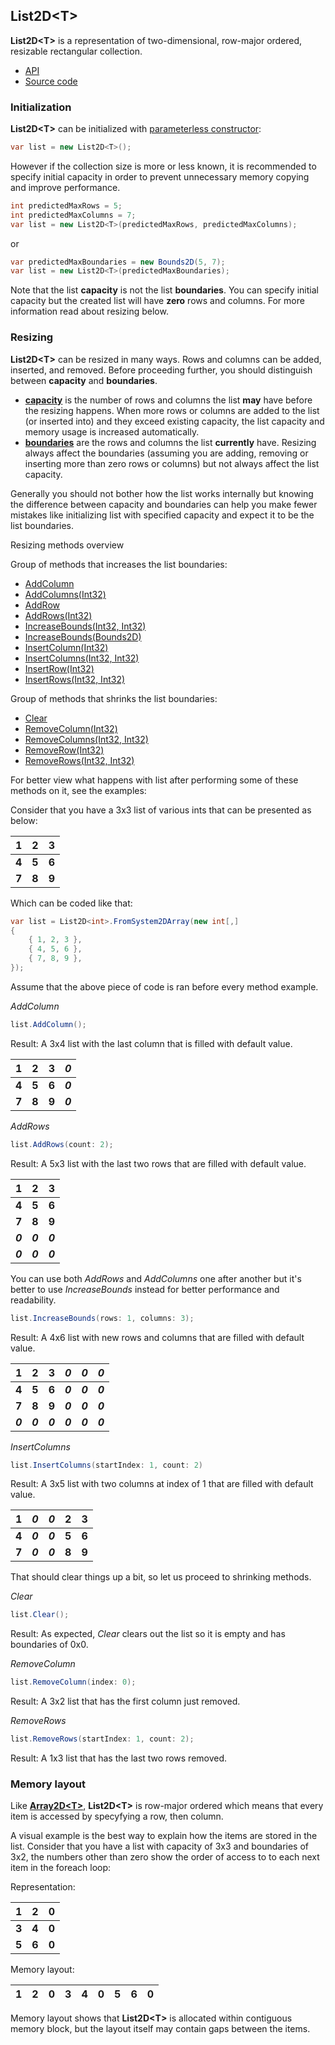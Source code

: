 ## List2D\<T\>
**List2D\<T\>** is a representation of two-dimensional, row-major ordered, resizable rectangular
collection.

 * [API](xref:Sztorm.Collections.List2D`1)
 * [Source code](https://github.com/Sztorm/SztormCollections/blob/master/Sztorm.Collections/Implementations/2D/List2D.cs)

### Initialization
**List2D\<T\>** can be initialized with [parameterless constructor](xref:Sztorm.Collections.List2D`1.%23ctor):

```csharp
var list = new List2D<T>();
```

However if the collection size is more or less known, it is recommended to specify initial capacity
in order to prevent unnecessary memory copying and improve performance.

```csharp
int predictedMaxRows = 5;
int predictedMaxColumns = 7;
var list = new List2D<T>(predictedMaxRows, predictedMaxColumns);
```
or
```csharp
var predictedMaxBoundaries = new Bounds2D(5, 7);
var list = new List2D<T>(predictedMaxBoundaries);
```

Note that the list **capacity** is not the list **boundaries**. You can specify initial capacity
but the created list will have **zero** rows and columns. For more information read about resizing
below.

### Resizing
**List2D\<T\>** can be resized in many ways. Rows and columns can be added, inserted, and removed.
Before proceeding further, you should distinguish between **capacity** and **boundaries**.
 * [**capacity**](xref:Sztorm.Collections.List2D`1.Capacity) is the number of rows and columns the
 list **may** have before the resizing happens. When more rows or columns are added to the list (or
 inserted into) and they exceed existing capacity, the list capacity and memory usage is increased
 automatically.
 * [**boundaries**](xref:Sztorm.Collections.List2D`1.Boundaries) are the rows and columns the list
 **currently** have. Resizing always affect the boundaries (assuming you are adding, removing or
 inserting more than zero rows or columns) but not always affect the list capacity.

Generally you should not bother how the list works internally but knowing the difference between
capacity and boundaries can help you make fewer mistakes like initializing list with specified
capacity and expect it to be the list boundaries.

Resizing methods overview

Group of methods that increases the list boundaries:
 * [AddColumn](xref:Sztorm.Collections.List2D`1.AddColumn)
 * [AddColumns(Int32)](xref:Sztorm.Collections.List2D`1.AddColumns(System.Int32))
 * [AddRow](xref:Sztorm.Collections.List2D`1.AddRow)
 * [AddRows(Int32)](xref:Sztorm.Collections.List2D`1.AddRows(System.Int32))
 * [IncreaseBounds(Int32, Int32)](xref:Sztorm.Collections.List2D`1.IncreaseBounds(System.Int32,System.Int32))
 * [IncreaseBounds(Bounds2D)](xref:Sztorm.Collections.List2D`1.IncreaseBounds(Sztorm.Collections.Bounds2D))
 * [InsertColumn(Int32)](xref:Sztorm.Collections.List2D`1.InsertColumn(System.Int32))
 * [InsertColumns(Int32, Int32)](xref:Sztorm.Collections.List2D`1.InsertColumns(System.Int32,System.Int32))
 * [InsertRow(Int32)](xref:Sztorm.Collections.List2D`1.InsertRow(System.Int32))
 * [InsertRows(Int32, Int32)](xref:Sztorm.Collections.List2D`1.InsertRows(System.Int32,System.Int32))

Group of methods that shrinks the list boundaries:
 * [Clear](xref:Sztorm.Collections.List2D`1.Clear)
 * [RemoveColumn(Int32)](xref:Sztorm.Collections.List2D`1.RemoveColumn(System.Int32))
 * [RemoveColumns(Int32, Int32)](xref:Sztorm.Collections.List2D`1.RemoveColumns(System.Int32,System.Int32))
 * [RemoveRow(Int32)](xref:Sztorm.Collections.List2D`1.RemoveRow(System.Int32))
 * [RemoveRows(Int32, Int32)](xref:Sztorm.Collections.List2D`1.RemoveRows(System.Int32,System.Int32))

For better view what happens with list after performing some of these methods on it, see the
examples:

Consider that you have a 3x3 list of various ints that can be presented as below:

| **1** | **2** | **3** |
|:-----:|:-----:|:-----:|
| **4** | **5** | **6** |
| **7** | **8** | **9** |

Which can be coded like that:

```csharp
var list = List2D<int>.FromSystem2DArray(new int[,] 
{
    { 1, 2, 3 },
    { 4, 5, 6 },
    { 7, 8, 9 },
});
```

Assume that the above piece of code is ran before every method example.

_AddColumn_

```csharp
list.AddColumn();
```

Result: A 3x4 list with the last column that is filled with default value.

| **1** | **2** | **3** | **_0_** |
|:-----:|:-----:|:-----:|:-------:|
| **4** | **5** | **6** | **_0_** |
| **7** | **8** | **9** | **_0_** |

_AddRows_

```csharp
list.AddRows(count: 2);
```

Result: A 5x3 list with the last two rows that are filled with default value.

|  **1**  |  **2**  |  **3**  |
|:-------:|:-------:|:-------:|
|  **4**  |  **5**  |  **6**  |
|  **7**  |  **8**  |  **9**  |
| **_0_** | **_0_** | **_0_** |
| **_0_** | **_0_** | **_0_** |

You can use both _AddRows_ and _AddColumns_ one after another but it's better to use
_IncreaseBounds_ instead for better performance and readability.

```csharp
list.IncreaseBounds(rows: 1, columns: 3);
```

Result: A 4x6 list with new rows and columns that are filled with default value.

|  **1**  |  **2**  |  **3**  | **_0_** | **_0_** | **_0_** |
|:-------:|:-------:|:-------:|:-------:|:-------:|:-------:|
|  **4**  |  **5**  |  **6**  | **_0_** | **_0_** | **_0_** |
|  **7**  |  **8**  |  **9**  | **_0_** | **_0_** | **_0_** |
| **_0_** | **_0_** | **_0_** | **_0_** | **_0_** | **_0_** |

_InsertColumns_

```csharp
list.InsertColumns(startIndex: 1, count: 2)
```

Result: A 3x5 list with two columns at index of 1 that are filled with default value.

| **1** | **_0_** | **_0_** | **2** | **3** |
|:-----:|:-------:|:-------:|:-----:|:-----:|
| **4** | **_0_** | **_0_** | **5** | **6** |
| **7** | **_0_** | **_0_** | **8** | **9** |

That should clear things up a bit, so let us proceed to shrinking methods.

_Clear_

```csharp
list.Clear();
```

Result: As expected, _Clear_ clears out the list so it is empty and has boundaries of 0x0.

_RemoveColumn_

```csharp
list.RemoveColumn(index: 0);
```

Result: A 3x2 list that has the first column just removed.

_RemoveRows_

```csharp
list.RemoveRows(startIndex: 1, count: 2);
```

Result: A 1x3 list that has the last two rows removed.

### Memory layout
Like [**Array2D\<T\>**](xref:Sztorm.Collections.Array2D`1), **List2D\<T\>** is row-major ordered
which means that every item is accessed by specyfying a row, then column.

A visual example is the best way to explain how the items are stored in the list. Consider that you
have a list with capacity of 3x3 and boundaries of 3x2, the numbers other than zero show the order
of access to to each next item in the foreach loop:

Representation:

| **1** | **2** | **0** |
|:-----:|:-----:|:-----:|
| **3** | **4** | **0** |
| **5** | **6** | **0** |

Memory layout:

| **1** | **2** | **0** | **3** | **4** | **0** | **5** | **6** | **0** |
|:-----:|:-----:|:-----:|:-----:|:-----:|:-----:|:-----:|:-----:|:-----:|

Memory layout shows that **List2D\<T\>** is allocated within contiguous memory block, but the
layout itself may contain gaps between the items.